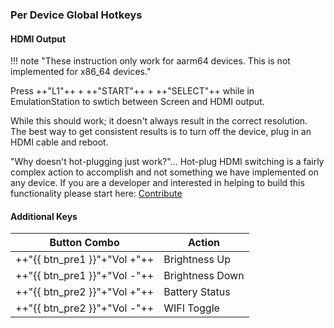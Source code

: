 ### Per Device Global Hotkeys

#### HDMI Output

!!! note "These instruction only work for aarm64 devices.  This is not implemented for x86_64 devices."

Press ++"L1"++ + ++"START"++ + ++"SELECT"++ while in EmulationStation to swtich between Screen and HDMI output. 

While this should work; it doesn't always result in the correct resolution. The best way to get consistent results is to turn off the device, plug in an HDMI cable and reboot.  

"Why doesn't hot-plugging just work?"... Hot-plug HDMI switching is a fairly complex action to accomplish and not something we have implemented on any device.  If you are a developer and interested in helping to build this functionality please start here: [Contribute](../contribute)

#### Additional Keys

| Button Combo | Action |
| -- | -- |
| ++"{{ btn_pre1 }}"+"Vol \+"++ | Brightness Up |
| ++"{{ btn_pre1 }}"+"Vol -"++ | Brightness Down |
| ++"{{ btn_pre2 }}"+"Vol \+"++ | Battery Status |
| ++"{{ btn_pre2 }}"+"Vol -"++ | WIFI Toggle |

